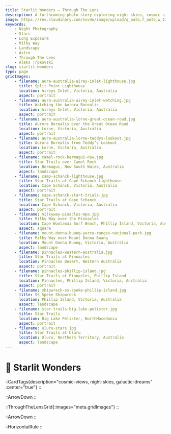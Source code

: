 ```yaml
---
title: Starlit Wonders — Through The Lens
description: A forthcoming photo story exploring night skies, cosmic silence, and the quiet drama above us. Full gallery & behind‑the‑scenes notes coming soon.
image: https://res.cloudinary.com/suv4o/image/upload/q_auto,f_auto,w_1200,e_sharpen:100/v1754697769/blog/through-the-lens/www.AleksTrpkovski.com__14_gso2hi
keywords:
    - Night Photography
    - Stars
    - Long Exposure
    - Milky Way
    - Landscape
    - Astro
    - Through The Lens
    - Aleks Trpkovski
slug: starlit-wonders
type: page
gridImages:
    - filename: aura-australia-airey-inlet-lighthouse.jpg
      title: Split Point Lighthouse
      location: Aireys Inlet, Victoria, Australia
      aspect: portrait
    - filename: aura-australia-airey-inlet-watching.jpg
      title: Watching the Aurora Borealis
      location: Aireys Inlet, Victoria, Australia
      aspect: portrait
    - filename: aura-australia-lorne-great-ocean-road.jpg
      title: Aurora Borealis over the Great Ocean Road
      location: Lorne, Victoria, Australia
      aspect: portrait
    - filename: aura-australia-lorne-teddys-lookout.jpg
      title: Aurora Borealis from Teddy’s Lookout
      location: Lorne, Victoria, Australia
      aspect: portrait
    - filename: camel-rock-bermagui-nsw.jpg
      title: Star Trails over Camel Rock
      location: Bermagui, New South Wales, Australia
      aspect: landscape
    - filename: camp-schanck-lighthouse.jpg
      title: Star Trails at Cape Schanck Lighthouse
      location: Cape Schanck, Victoria, Australia
      aspect: portrait
    - filename: cape-schanck-start-trials.jpg
      title: Star Trails at Cape Schanck
      location: Cape Schanck, Victoria, Australia
      aspect: portrait
    - filename: milkyway-pinacles-mpe.jpg
      title: Milky Way over the Pinnacles
      location: Cape Woolamai Surf Beach, Phillip Island, Victoria, Australia
      aspect: square
    - filename: mount-donna-buang-yarra-ranges-national-park.jpg
      title: Milky Way over Mount Donna Buang
      location: Mount Donna Buang, Victoria, Australia
      aspect: landscape
    - filename: pinnacles-western-australia.jpg
      title: Star Trails at Pinnacles
      location: Pinnacles Desert, Western Australia
      aspect: portrait
    - filename: pinnacles-phillip-island.jpg
      title: Star Trails at Pinnacles, Phillip Island
      location: Pinnacles, Phillip Island, Victoria, Australia
      aspect: portrait
    - filename: shipwreck-ss-speke-phillip-island.jpg
      title: SS Speke Shipwreck
      location: Phillip Island, Victoria, Australia
      aspect: landscape
    - filename: star-trails-big-lake-pelister.jpg
      title: Star Trails
      location: Big Lake Pelister, NorthMacedonia
      aspect: portrait
    - filename: uluru-stars.jpg
      title: Star Trails at Uluru
      location: Uluru, Northern Territory, Australia
      aspect: landscape
---
```


<h1 class="uppercase font-bold text-2xl sm:text-4xl text-center text-secondary mb-6 flex items-center gap-2 tracking-tight">
  <div class="w-full mt-6">
    🌌 <span>Starlit Wonders</span>
  </div>
</h1>

::CardTags{description="cosmic-views, night-skies, galactic-dreams" :center="true"}
::

<div class="mb-6"></div>

::ArrowDown
::

<div class="mb-8"></div>

::ThroughTheLensGrid{:images="meta.gridImages"}
::

<div class="mb-8"></div>

::ArrowDown
::

<div class="mb-8"></div>

::HorizontalRule
::
